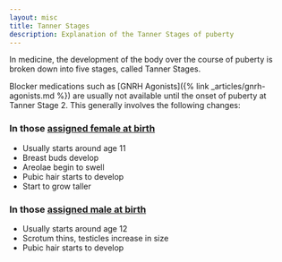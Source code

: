 ```yaml
---
layout: misc
title: Tanner Stages
description: Explanation of the Tanner Stages of puberty
---
```


In medicine, the development of the body over the course of puberty is broken down into five stages, called Tanner Stages.

Blocker medications such as [GNRH Agonists]({% link _articles/gnrh-agonists.md %}) are usually not available until the onset of puberty at Tanner Stage 2. This generally involves the following changes:

<div class="tanner">
<div class="tannercol">
<h3>In those <a href="{% link _words/afab.md %}">assigned female at birth</a></h3>
<ul>
<li>Usually starts around age 11</li>
<li>Breast buds develop</li>
<li>Areolae begin to swell</li>
<li>Pubic hair starts to develop</li>
<li>Start to grow taller</li>
</ul>
</div>
<div class="tannercol">
<h3>In those <a href="{% link _words/amab.md %}">assigned male at birth</a></h3>
<ul>
<li>Usually starts around age 12</li>
<li>Scrotum thins, testicles increase in size</li>
<li>Pubic hair starts to develop</li>
</ul>
</div>
</div>
